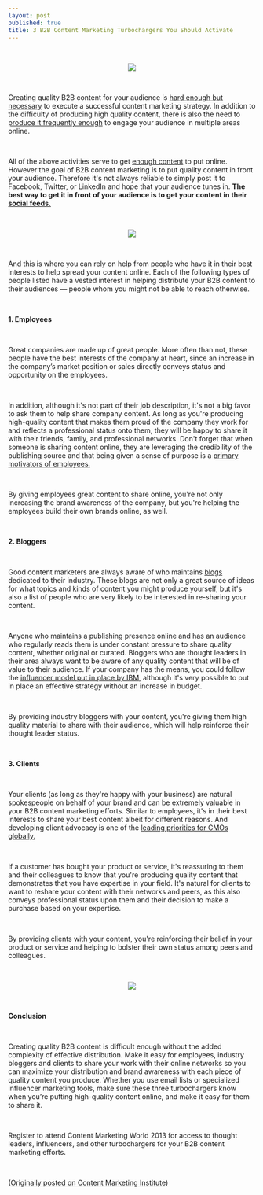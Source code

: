 ```yaml
---
layout: post
published: true
title: 3 B2B Content Marketing Turbochargers You Should Activate
---
```

<br />
<p style="text-align: center;"><img src="images/activate_influencers.jpg" /></p>
<br />

<p>Creating quality B2B content for your audience is <a href="http://blog.hubspot.com/blog/tabid/6307/bid/34080/Why-Marketers-Need-to-Rise-Above-the-Deluge-of-Crappy-Content.aspx">hard enough but necessary</a> to execute a successful content marketing strategy. In addition to the difficulty of producing high quality content, there is also the need to <a href="http://contentmarketinginstitute.com/2011/05/whats-the-right-frequency-for-blog-posts/">produce it frequently enough</a> to engage your audience in multiple areas online.</p>
<br />
<!--break-->
<p>All of the above activities serve to get <a href="http://contentmarketinginstitute.com/wp-content/uploads/2012/11/b2bresearch2013cmi-121023151728-phpapp01-1.pdf">enough content</a> to put online. However the goal of B2B content marketing is to put quality content in front your audience. Therefore it&#39;s not always reliable to simply post it to Facebook, Twitter, or LinkedIn and hope that your audience tunes in. <b>The best way to get it in front of your audience is to get your content in their <a href="http://contentmarketinginstitute.com/2011/03/blog-post-to-dos/">social feeds.</a></b></p>

<br />
<p style="text-align: center;"><img src="images/audience_turbocharger.png" /></p>
<br />

<p>And this is where you can rely on help from people who have it in their best interests to help spread your content online. Each of the following types of people listed have a vested interest in helping distribute your B2B content to their audiences — people whom you might not be able to reach otherwise.</p>
<br />

<p><b>1. Employees</b></p>
<br />

<p>Great companies are made up of great people. More often than not, these people have the best interests of the company at heart, since an increase in the company’s market position or sales directly conveys status and opportunity on the employees.</p>
<br />

<p>In addition, although it&#39;s not part of their job description, it&#39;s not a big favor to ask them to help share company content. As long as you&#39;re producing high-quality content that makes them proud of the company they work for and reflects a professional status onto them, they will be happy to share it with their friends, family, and professional networks. Don&#39;t forget that when someone is sharing content online, they are leveraging the credibility of the publishing source and that being given a sense of purpose is a <a href="http://www.entrepreneur.com/blog/225560?goback=.gde_3980468_member_210667926%23">primary motivators of employees.</a></p>
<br />

<p>By giving employees great content to share online, you&#39;re not only increasing the brand awareness of the company, but you&#39;re helping the employees build their own brands online, as well.</p>
<br />

<p><b>2. Bloggers</b></p>
<br />

<p>Good content marketers are always aware of who maintains <a href="http://contentmarketinginstitute.com/2012/04/ultimate-guide-to-blogging/">blogs</a> dedicated to their industry. These blogs are not only a great source of ideas for what topics and kinds of content you might produce yourself, but it&#39;s also a list of people who are very likely to be interested in re-sharing your content.</p>
<br />

<p>Anyone who maintains a publishing presence online and has an audience who regularly reads them is under constant pressure to share quality content, whether original or curated. Bloggers who are thought leaders in their area always want to be aware of any quality content that will be of value to their audience. If your company has the means, you could follow the <a href="http://contentmarketinginstitute.com/2012/11/how-influencers-have-ignited-ibms-content-marketing/">influencer model put in place by IBM</a>, although it&#39;s very possible to put in place an effective strategy without an increase in budget.</p>
<br />

<p>By providing industry bloggers with your content, you&#39;re giving them high quality material to share with their audience, which will help reinforce their thought leader status.
</p>
<br />

<p><b>3. Clients</b></p>
<br />

<p>Your clients (as long as they&#39;re happy with your business) are natural spokespeople on behalf of your brand and can be extremely valuable in your B2B content marketing efforts. Similar to employees, it&#39;s in their best interests to share your best content albeit for different reasons. And developing client advocacy is one of the <a href="http://www.slideshare.net/thumbarger/ibm-global-chief-marketing-officer-study-oct-2011">leading priorities for CMOs globally.</a></p>
<br />

<p>If a customer has bought your product or service, it&#39;s reassuring to them and their colleagues to know that you&#39;re producing quality content that demonstrates that you have expertise in your field. It&#39;s natural for clients to want to reshare your content with their networks and peers, as this also conveys professional status upon them and their decision to make a purchase based on your expertise.</p>
<br />

<p>By providing clients with your content, you&#39;re reinforcing their belief in your product or service and helping to bolster their own status among peers and colleagues.</p>


<br />
<p style="text-align: center;"><img src="images/engage_customers.png" /></p>
<br />

<p><b>Conclusion</b></p>
<br />

<p>Creating quality B2B content is difficult enough without the added complexity of effective distribution. Make it easy for employees, industry bloggers and clients to share your work with their online networks so you can maximize your distribution and brand awareness with each piece of quality content you produce. Whether you use email lists or specialized influencer marketing tools, make sure these three turbochargers know when you’re putting high-quality content online, and make it easy for them to share it.</p>
<br />

<p>Register to attend Content Marketing World 2013 for access to thought leaders, influencers, and other turbochargers for your B2B content marketing efforts. </p>
<br />

<p><a href="http://contentmarketinginstitute.com/2013/03/b2b-content-distribution-turbochargers-activate/">(Originally posted on Content Marketing Institute)</a></p>